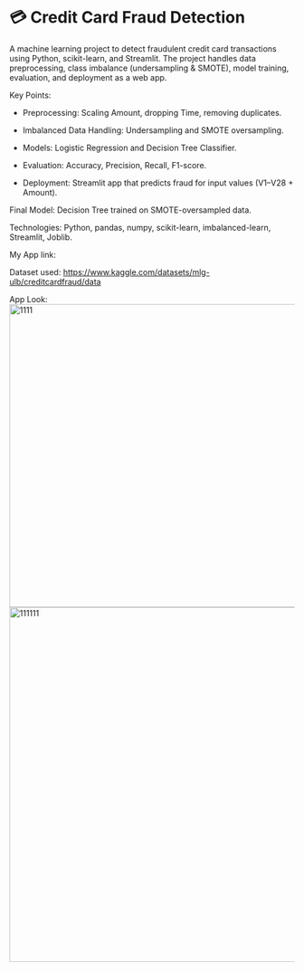 # 💳 Credit Card Fraud Detection

A machine learning project to detect fraudulent credit card transactions using Python, scikit-learn, and Streamlit. The project handles data preprocessing, class imbalance (undersampling & SMOTE), model training, evaluation, and deployment as a web app.

Key Points:

- Preprocessing: Scaling Amount, dropping Time, removing duplicates.

- Imbalanced Data Handling: Undersampling and SMOTE oversampling.

- Models: Logistic Regression and Decision Tree Classifier.

- Evaluation: Accuracy, Precision, Recall, F1-score.

- Deployment: Streamlit app that predicts fraud for input values (V1–V28 + Amount).

Final Model: Decision Tree trained on SMOTE-oversampled data.

Technologies: Python, pandas, numpy, scikit-learn, imbalanced-learn, Streamlit, Joblib.

My App link: 

Dataset used: https://www.kaggle.com/datasets/mlg-ulb/creditcardfraud/data

App Look:
<img width="1180" height="536" alt="1111" src="https://github.com/user-attachments/assets/21591f8a-af89-4aa4-b47b-e45b99aa68ca" />
<img width="1246" height="627" alt="111111" src="https://github.com/user-attachments/assets/6b50751b-3418-44ac-afcc-9a4a27e48a24" />

